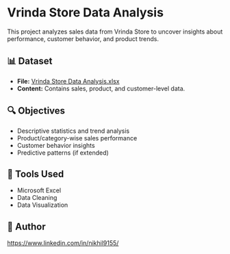 # Vrinda Store Data Analysis

This project analyzes sales data from Vrinda Store to uncover insights about performance, customer behavior, and product trends.

## 📊 Dataset
- **File:** [Vrinda Store Data Analysis.xlsx](https://github.com/user-attachments/files/21163821/Vrinda.Store.Data.Analysis.xlsx)
- **Content:** Contains sales, product, and customer-level data.

## 🔍 Objectives

- Descriptive statistics and trend analysis
- Product/category-wise sales performance
- Customer behavior insights
- Predictive patterns (if extended)

## 📌 Tools Used
- Microsoft Excel
- Data Cleaning
- Data Visualization

## 👤 Author
https://www.linkedin.com/in/nikhil9155/
